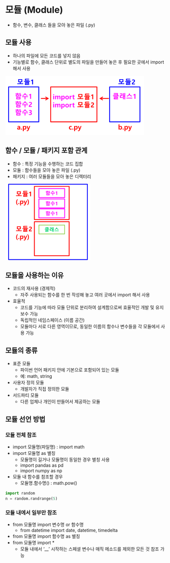 # 모듈 (Module)
- 함수, 변수, 클래스 들을 모아 놓은 파일 (.py)

## 모듈 사용
- 하나의 파일에 모든 코드를 넣지 않음
- 기능별로 함수, 클래스 단위로 별도의 파일을 만들어 놓은 후 필요한 곳에서 import 해서 사용

![python_module](image/python_module.png)

## 함수 / 모듈 / 패키지 포함 관계
- 함수 : 특정 기능을 수행하는 코드 집합
- 모듈 : 함수들을 모아 놓은 파일 (.py)
- 패키지 : 여러 모듈들을 모아 놓은 디렉터리

![fun_md_pak](image/fun_md_pak.png)

## 모듈을 사용하는 이유
- 코드의 재사용 (경제적)
    - 자주 사용되는 함수를 한 번 작성해 놓고 여러 곳에서 import 해서 사용
- 효율적
    - 코드를 기능에 따라 모듈 단위로 분리하여 설계함으로써 효율적인 개발 및 유지보수 가능
    - 독립적인 네임스페이스 (이름 공간) 
    - 모듈마다 서로 다른 영역이므로, 동일한 이름의 함수나 변수들을 각 모듈에서 사용 가능 

## 모듈의 종류
- 표준 모듈
    - 파이썬 언어 패키지 안에 기본으로 포함되어 있는 모듈
    - 예: math, string
- 사용자 정의 모듈
    - 개발자가 직접 정의한 모듈
- 서드파티 모듈
    - 다른 업체나 개인이 만들어서 제공하는 모듈

## 모듈 선언 방법
### 모듈 전체 참조
- import 모듈명(파일명) : import math
- import 모듈명 as 별칭
    - 모듈명이 길거나 모듈명이 동일한 경우 별칭 사용
    - import pandas as pd
    - import numpy as np
- 모듈 내 함수를 참조할 경우
    - 모듈명.함수명() : math.pow()
```python
import random
n = random.randrange(5)
```

### 모듈 내에서 일부만 참조
- from 모듈명 import 변수명 or 함수명
    - from datetime import date, datetime, timedelta
- from 모듈명 import 함수명 as 별칭
- from 모듈명 import *
    - 모듈 내에서 ‘__’ 시작하는 스페셜 변수나 매직 메소드를 제외한 모든 것 참조 가능

